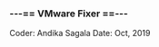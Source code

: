 


<h3>---== VMware Fixer ==---         </h3>
                                         
                                         
                                        
Coder: Andika Sagala
Date: Oct, 2019

           
           
